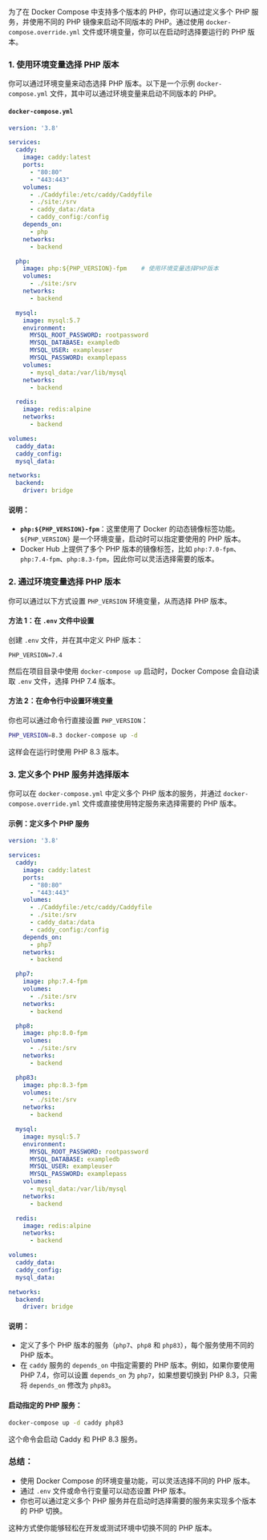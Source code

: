 为了在 Docker Compose 中支持多个版本的 PHP，你可以通过定义多个 PHP 服务，并使用不同的 PHP 镜像来启动不同版本的 PHP。通过使用 `docker-compose.override.yml` 文件或环境变量，你可以在启动时选择要运行的 PHP 版本。

### 1. **使用环境变量选择 PHP 版本**

你可以通过环境变量来动态选择 PHP 版本。以下是一个示例 `docker-compose.yml` 文件，其中可以通过环境变量来启动不同版本的 PHP。

#### `docker-compose.yml`

```yaml
version: '3.8'

services:
  caddy:
    image: caddy:latest
    ports:
      - "80:80"
      - "443:443"
    volumes:
      - ./Caddyfile:/etc/caddy/Caddyfile
      - ./site:/srv
      - caddy_data:/data
      - caddy_config:/config
    depends_on:
      - php
    networks:
      - backend

  php:
    image: php:${PHP_VERSION}-fpm    # 使用环境变量选择PHP版本
    volumes:
      - ./site:/srv
    networks:
      - backend

  mysql:
    image: mysql:5.7
    environment:
      MYSQL_ROOT_PASSWORD: rootpassword
      MYSQL_DATABASE: exampledb
      MYSQL_USER: exampleuser
      MYSQL_PASSWORD: examplepass
    volumes:
      - mysql_data:/var/lib/mysql
    networks:
      - backend

  redis:
    image: redis:alpine
    networks:
      - backend

volumes:
  caddy_data:
  caddy_config:
  mysql_data:

networks:
  backend:
    driver: bridge
```

#### 说明：
- **`php:${PHP_VERSION}-fpm`**：这里使用了 Docker 的动态镜像标签功能。`${PHP_VERSION}` 是一个环境变量，启动时可以指定要使用的 PHP 版本。
- Docker Hub 上提供了多个 PHP 版本的镜像标签，比如 `php:7.0-fpm`、`php:7.4-fpm`、`php:8.3-fpm`，因此你可以灵活选择需要的版本。

### 2. **通过环境变量选择 PHP 版本**

你可以通过以下方式设置 `PHP_VERSION` 环境变量，从而选择 PHP 版本。

#### 方法 1：在 `.env` 文件中设置

创建 `.env` 文件，并在其中定义 PHP 版本：

```env
PHP_VERSION=7.4
```

然后在项目目录中使用 `docker-compose up` 启动时，Docker Compose 会自动读取 `.env` 文件，选择 PHP 7.4 版本。

#### 方法 2：在命令行中设置环境变量

你也可以通过命令行直接设置 `PHP_VERSION`：

```bash
PHP_VERSION=8.3 docker-compose up -d
```

这样会在运行时使用 PHP 8.3 版本。

### 3. **定义多个 PHP 服务并选择版本**

你可以在 `docker-compose.yml` 中定义多个 PHP 版本的服务，并通过 `docker-compose.override.yml` 文件或直接使用特定服务来选择需要的 PHP 版本。

#### 示例：定义多个 PHP 服务

```yaml
version: '3.8'

services:
  caddy:
    image: caddy:latest
    ports:
      - "80:80"
      - "443:443"
    volumes:
      - ./Caddyfile:/etc/caddy/Caddyfile
      - ./site:/srv
      - caddy_data:/data
      - caddy_config:/config
    depends_on:
      - php7
    networks:
      - backend

  php7:
    image: php:7.4-fpm
    volumes:
      - ./site:/srv
    networks:
      - backend

  php8:
    image: php:8.0-fpm
    volumes:
      - ./site:/srv
    networks:
      - backend

  php83:
    image: php:8.3-fpm
    volumes:
      - ./site:/srv
    networks:
      - backend

  mysql:
    image: mysql:5.7
    environment:
      MYSQL_ROOT_PASSWORD: rootpassword
      MYSQL_DATABASE: exampledb
      MYSQL_USER: exampleuser
      MYSQL_PASSWORD: examplepass
    volumes:
      - mysql_data:/var/lib/mysql
    networks:
      - backend

  redis:
    image: redis:alpine
    networks:
      - backend

volumes:
  caddy_data:
  caddy_config:
  mysql_data:

networks:
  backend:
    driver: bridge
```

#### 说明：
- 定义了多个 PHP 版本的服务（`php7`、`php8` 和 `php83`），每个服务使用不同的 PHP 版本。
- 在 `caddy` 服务的 `depends_on` 中指定需要的 PHP 版本。例如，如果你要使用 PHP 7.4，你可以设置 `depends_on` 为 `php7`，如果想要切换到 PHP 8.3，只需将 `depends_on` 修改为 `php83`。

#### 启动指定的 PHP 服务：

```bash
docker-compose up -d caddy php83
```

这个命令会启动 Caddy 和 PHP 8.3 服务。

### 总结：
- 使用 Docker Compose 的环境变量功能，可以灵活选择不同的 PHP 版本。
- 通过 `.env` 文件或命令行变量可以动态设置 PHP 版本。
- 你也可以通过定义多个 PHP 服务并在启动时选择需要的服务来实现多个版本的 PHP 切换。

这种方式使你能够轻松在开发或测试环境中切换不同的 PHP 版本。